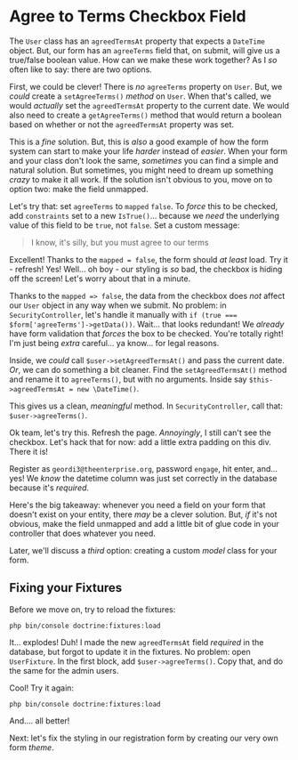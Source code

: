 # Agree to Terms Checkbox Field

The `User` class has an `agreedTermsAt` property that expects a `DateTime` object.
But, our form has an `agreeTerms` field that, on submit, will give us a true/false
boolean value. How can we make these work together? As I *so* often like to say:
there are two options.

First, we could be clever! There is *no* `agreeTerms` property on `User`. But, we
*could* create a `setAgreeTerms()` *method* on `User`. When that's called, we would
*actually* set the `agreedTermsAt` property to the current date. We would also need
to create a `getAgreeTerms()` method that would return a boolean based on whether
or not the `agreedTermsAt` property was set.

This is a *fine* solution. But, this is *also* a good example of how the form system
can start to make your life *harder* instead of *easier*. When your form and your
class don't look the same, *sometimes* you can find a simple and natural solution.
But sometimes, you might need to dream up something *crazy* to make it all work.
If the solution isn't obvious to you, move on to option two: make the field unmapped.

Let's try that: set `agreeTerms` to `mapped` `false`. To *force* this to be checked,
add `constraints` set to a new `IsTrue()`... because we *need* the underlying value
of this field to be `true`, not `false`. Set a custom message:

> I know, it's silly, but you must agree to our terms

Excellent! Thanks to the `mapped = false`, the form should *at least* load. Try
it - refresh! Yes! Well... oh boy - our styling is *so* bad, the checkbox is hiding
off the screen! Let's worry about that in a minute.

Thanks to the `mapped => false`, the data from the checkbox does *not* affect our
`User` object in any way when we submit. No problem: in `SecurityController`, let's
handle it manually with `if (true === $form['agreeTerms']->getData())`. Wait...
that looks redundant! We *already* have form validation that *forces* the box to
be checked. You're totally right! I'm just being *extra* careful... ya know... for
legal reasons.

Inside, we *could* call `$user->setAgreedTermsAt()` and pass the current date.
*Or*, we can do something a bit cleaner. Find the  `setAgreedTermsAt()` method and
rename it to `agreeTerms()`, but with no arguments. Inside say
`$this->agreedTermsAt = new \DateTime()`.

This gives us a clean, *meaningful* method. In `SecurityController`, call that:
`$user->agreeTerms()`.

Ok team, let's try this. Refresh the page. *Annoyingly*, I still can't see the
checkbox. Let's hack that for now: add a little extra padding on this div. There
it is!

Register as `geordi3@theenterprise.org`, password `engage`, hit enter, and...
yes! We *know* the datetime column was just set correctly in the database because
it's *required*.

Here's the big takeaway: whenever you need a field on your form that doesn't exist
on your entity, there *may* be a clever solution. But, *if* it's not obvious, make
the field unmapped and add a little bit of glue code in your controller that does
whatever you need.

Later, we'll discuss a *third* option: creating a custom *model* class for your
form.

## Fixing your Fixtures

Before we move on, try to reload the fixtures:

```terminal
php bin/console doctrine:fixtures:load
```

It... explodes! Duh! I made the new `agreedTermsAt` field *required* in the
database, but forgot to update it in the fixtures. No problem: open `UserFixture`.
In the first block, add `$user->agreeTerms()`. Copy that, and do the same for
the admin users.

Cool! Try it again:

```terminal-silent
php bin/console doctrine:fixtures:load
```

And.... all better!

Next: let's fix the styling in our registration form by creating our very own
form *theme*.
